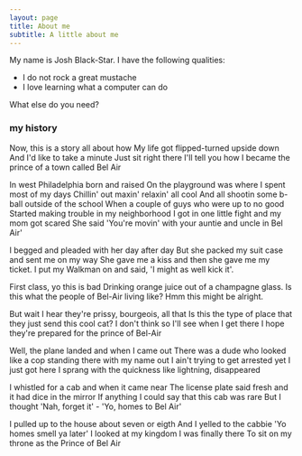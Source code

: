 ```yaml
---
layout: page
title: About me
subtitle: A little about me
---
```


My name is Josh Black-Star. I have the following qualities:

- I do not rock a great mustache
- I love learning what a computer can do

What else do you need?

### my history

Now, this is a story all about how
My life got flipped-turned upside down
And I'd like to take a minute
Just sit right there
I'll tell you how I became the prince of a town called Bel Air

In west Philadelphia born and raised
On the playground was where I spent most of my days
Chillin' out maxin' relaxin' all cool
And all shootin some b-ball outside of the school
When a couple of guys who were up to no good
Started making trouble in my neighborhood
I got in one little fight and my mom got scared
She said 'You're movin' with your auntie and uncle in Bel Air'

I begged and pleaded with her day after day
But she packed my suit case and sent me on my way
She gave me a kiss and then she gave me my ticket.
I put my Walkman on and said, 'I might as well kick it'.

First class, yo this is bad
Drinking orange juice out of a champagne glass.
Is this what the people of Bel-Air living like?
Hmm this might be alright.

But wait I hear they're prissy, bourgeois, all that
Is this the type of place that they just send this cool cat?
I don't think so
I'll see when I get there
I hope they're prepared for the prince of Bel-Air

Well, the plane landed and when I came out
There was a dude who looked like a cop standing there with my name out
I ain't trying to get arrested yet
I just got here
I sprang with the quickness like lightning, disappeared

I whistled for a cab and when it came near
The license plate said fresh and it had dice in the mirror
If anything I could say that this cab was rare
But I thought 'Nah, forget it' - 'Yo, homes to Bel Air'

I pulled up to the house about seven or eigth
And I yelled to the cabbie 'Yo homes smell ya later'
I looked at my kingdom
I was finally there
To sit on my throne as the Prince of Bel Air
